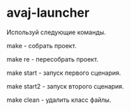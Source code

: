 # avaj-launcher
Используй следующие команды.

make - собрать проект.

make re - пересобрать проект.

make start - запуск первого сценария.

make start2 - запуск второго сценария.

make clean - удалить класс файлы.
